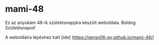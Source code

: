 # mami-48
Ez az anyukám 48-ik születésnapjára készült weboldala. Boldog Születésnapot!

A weboldalra lépéshez katt [ide] (https://gergo06-py.github.io/mami-48/)
